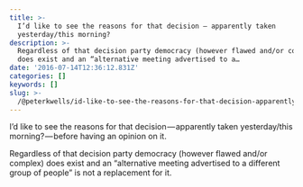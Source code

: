 ```yaml
---
title: >-
  I’d like to see the reasons for that decision — apparently taken
  yesterday/this morning?
description: >-
  Regardless of that decision party democracy (however flawed and/or complex)
  does exist and an “alternative meeting advertised to a…
date: '2016-07-14T12:36:12.831Z'
categories: []
keywords: []
slug: >-
  /@peterkwells/id-like-to-see-the-reasons-for-that-decision-apparently-taken-yesterday-this-morning-14c6bd66ea3e
---
```


I’d like to see the reasons for that decision — apparently taken yesterday/this morning? — before having an opinion on it.

Regardless of that decision party democracy (however flawed and/or complex) does exist and an “alternative meeting advertised to a different group of people” is not a replacement for it.